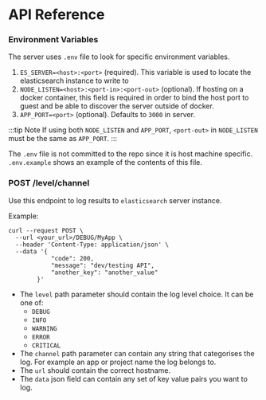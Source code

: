 # API Reference

### Environment Variables
The server uses `.env` file to look for specific environment variables.
1. `ES_SERVER=<host>:<port>` (required). This variable is used to locate the elasticsearch instance to write to
2. `NODE_LISTEN=<host>:<port-in>:<port-out>` (optional). If hosting on a docker container, this field is required in order to bind the host port to guest and  be able to discover the server outside of docker.
3. `APP_PORT=<port>` (optional). Defaults to `3000` in server.

:::tip Note 
If using both `NODE_LISTEN` and `APP_PORT`, `<port-out>` in `NODE_LISTEN` must be the same as `APP_PORT`.
:::

The `.env` file is not committed to the repo since it is host machine specific. `.env.example` shows an example of the contents of this file.

### POST /level/channel

Use this endpoint to log results to `elasticsearch` server instance.

Example:
```shell script
curl --request POST \
  --url <your_url>/DEBUG/MyApp \
  --header 'Content-Type: application/json' \
  --data '{
        	"code": 200,
        	"message": "dev/testing API",
            "another_key": "another_value"
        }'
```

 - The `level` path parameter should contain the log level choice. It can be one of: 
    - `DEBUG`
    - `INFO`
    - `WARNING`
    - `ERROR`
    - `CRITICAL`
 - The `channel` path parameter can contain any string that categorises the log. For example an app or project name the log belongs to.
 - The `url` should contain the correct hostname.
 - The `data` json field can contain any set of key value pairs you want to log.
  